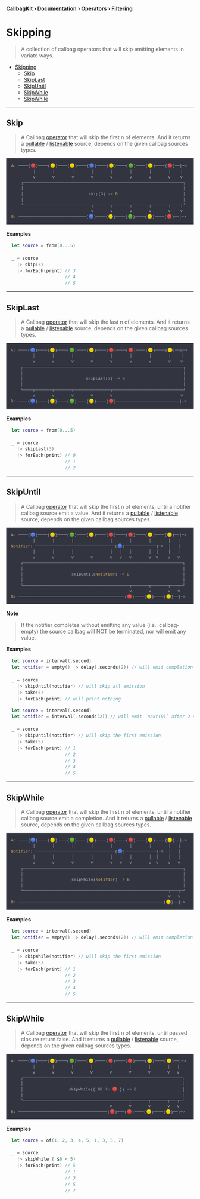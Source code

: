 #### [CallbagKit][Callbag] › [Documentation][Documentation] › [Operators][Operators] › [Filtering][Filtering]

# Skipping
> A collection of callbag operators that will skip emitting elements in variate ways.

- [Skipping](#skipping)
  - [Skip](#skip)
  - [SkipLast](#skiplast)
  - [SkipUntil](#skipuntil)
  - [SkipWhile](#skipwhile)
  - [SkipWhile](#skipwhile-1)

---

## Skip
> A Callbag [operator][Operators] that will skip the first n of elements. And it
> returns a [pullable][Sources] / [listenable][Sources] source, depends on the
> given callbag sources types.

<img src="./Skip.png">

<!-- ```swift
A: ────(🔴)────(🟡)────(🟡)────(🔵)────(🟡)────(🟢)────(🟡)────(🔴)──|─>
         │       │       │       │       │       │       │       │    │
         ⅴ       ⅴ       ⅴ       ⅴ       ⅴ       ⅴ       ⅴ       ⅴ    ⅴ
    ┌──────────────────────────────────────────────────────────────────┐
    │                                                                  │
    │                           skip(3) -> B                           │
    │                                                                  │
    └────────────────────────────┬───────┬───────┬───────┬───────┬────┬┘
                                 ⅴ       ⅴ       ⅴ       ⅴ       ⅴ    ⅴ
B: ────────────────────────────(🔵)────(🟡)────(🟢)────(🟡)────(🔴)──|─>
``` -->

**Examples**

```swift
  let source = from(0...5)

  _ = source
    |> skip(3)
    |> forEach(print) // 3
                      // 4
                      // 5
```

---

## SkipLast
> A Callbag [operator][Operators] that will skip the last n of elements. And it
> returns a [pullable][Sources] / [listenable][Sources] source, depends on the
> given callbag sources types.

<img src="./SkipLast.png">

<!-- ```swift
A: ────(🔵)────(🟡)────(🟢)────(🟡)────(🔴)────(🔴)────(🟡)────(🟡)──|─>
         │       │       │       │       │       │       │       │    │
         ⅴ       ⅴ       ⅴ       ⅴ       ⅴ       ⅴ       ⅴ       ⅴ    ⅴ
    ┌──────────────────────────────────────────────────────────────────┐
    │                                                                  │
    │                          skipLast(3) -> B                        │
    │                                                                  │
    └────┬───────┬───────┬───────┬───────┬────────────────────────────┬┘
         ⅴ       ⅴ       ⅴ       ⅴ       ⅴ                            ⅴ
B: ────(🔵)────(🟡)────(🟢)────(🟡)────(🔴)──────────────────────────|─>
``` -->

**Examples**

```swift
  let source = from(0...5)

  _ = source
    |> skipLast(3)
    |> forEach(print) // 0
                      // 1
                      // 2
```

---

## SkipUntil
> A Callbag [operator][Operators] that will skip the first n of elements, until
> a notifier callbag source emit a value. And it returns a [pullable][Sources] /
> [listenable][Sources] source, depends on the given callbag sources types.

<img src="./SkipUntil.png">

<!-- ```swift
A: ────(🔵)────(🟡)────(🟢)────(🟡)────(🔴)────(🔴)────(🟡)────(🟡)──|─>
         │       │       │       │       │       │       │       │   │
Notifier: ─────────────────────────────────(🔵)─────────────|─>  │   │
         │       │       │       │       │   │   │       │  │    │   │
         ⅴ       ⅴ       ⅴ       ⅴ       ⅴ   ⅴ   ⅴ       ⅴ  ⅴ    ⅴ   ⅴ
    ┌──────────────────────────────────────────────────────────────────┐
    │                                                                  │
    │                    skipUntil(Notifier) -> B                      │
    │                                                                  │
    └────────────────────────────────────────────┬───────┬───────┬───┬─┘
                                                 ⅴ       ⅴ       ⅴ   ⅴ
B: ────────────────────────────────────────────(🔴)────(🟡)────(🟡)──|─>
``` -->

**Note**
> If the notifier completes without emitting any value (i.e.: callbag-empty)
> the source callbag will NOT be terminated, nor will emit any value.

**Examples**

```swift
  let source = interval(.second)
  let notifier = empty() |> delay(.seconds(2)) // will emit completion after 2 seconds

  _ = source
    |> skipUntil(notifier) // will skip all emission
    |> take(5)
    |> forEach(print) // will print nothing
```

```swift
  let source = interval(.second)
  let notifier = interval(.seconds(2)) // will emit `next(0)` after 2 seconds

  _ = source
    |> skipUntil(notifier) // will skip the first emission
    |> take(5)
    |> forEach(print) // 1
                      // 2
                      // 3
                      // 4
                      // 5
```

---

## SkipWhile
> A Callbag [operator][Operators] that will skip the first n of elements, until a
> notifier callbag source emit a completion. And it returns a [pullable][Sources] /
> [listenable][Sources] source, depends on the given callbag sources types.

<img src="./SkipWhile1.png">

<!-- ```swift
A: ────(🔵)────(🟡)────(🟢)────(🟡)────(🔴)────(🔴)────(🟡)────(🟡)──|─>
         │       │       │       │       │       │       │       │   │
Notifier: ─────────────────────────────────(🔵)─────────────|─>  │   │
         │       │       │       │       │   │   │       │  │    │   │
         ⅴ       ⅴ       ⅴ       ⅴ       ⅴ   ⅴ   ⅴ       ⅴ  ⅴ    ⅴ   ⅴ
    ┌──────────────────────────────────────────────────────────────────┐
    │                                                                  │
    │                    skipWhile(Notifier) -> B                      │
    │                                                                  │
    └────────────────────────────────────────────────────────────┬───┬─┘
                                                                 ⅴ   ⅴ
B: ────────────────────────────────────────────────────────────(🟡)──|─>
``` -->

**Examples**

```swift
  let source = interval(.second)
  let notifier = empty() |> delay(.seconds(2)) // will emit completion after 2 seconds

  _ = source
    |> skipWhile(notifier) // will skip the first emission
    |> take(5)
    |> forEach(print) // 1
                      // 2
                      // 3
                      // 4
                      // 5
```

---

## SkipWhile
> A Callbag [operator][Operators] that will skip the first n of elements,
> until passed closure return false. And it returns a [pullable][Sources] /
> [listenable][Sources] source, depends on the given callbag sources types.

<img src="./SkipWhile2.png">

<!-- ```swift
A: ────(🔵)────(🟡)────(🟢)────(🟡)────(🔴)────(🔴)────(🟡)────(🟡)──|─>
         │       │       │       │       │       │       │       │   │
         ⅴ       ⅴ       ⅴ       ⅴ       ⅴ       ⅴ       ⅴ       ⅴ   ⅴ
    ┌──────────────────────────────────────────────────────────────────┐
    │                                                                  │
    │                   skipWhile({ $0 != 🔴 }) -> B                   │
    │                                                                  │
    └────────────────────────────────────┬───────┬───────┬───────┬───┬─┘
                                         ⅴ       ⅴ       ⅴ       ⅴ   ⅴ
B: ─────────────────────────────────────(🔴)───(🔴)────(🟡)────(🟡)──|─>
``` -->

**Examples**

```swift
  let source = of(1, 2, 3, 4, 5, 1, 3, 5, 7)

  _ = source
    |> skipWhile { $0 < 5}
    |> forEach(print) // 5
                      // 1
                      // 3
                      // 5
                      // 7
```


[Callbag]: <../../../README.md> (Callbag)
[Documentation]: <../../README.md> (Documentation)
[Operators]: <../README.md> (Operators)
[Filtering]: <./README.md> (Filtering)

[Sources]: <../../Sources/README.md> (Sources)